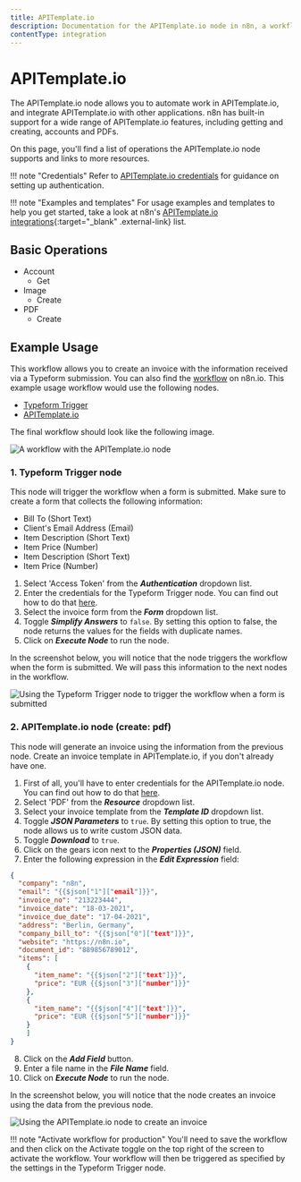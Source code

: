 ```yaml
---
title: APITemplate.io
description: Documentation for the APITemplate.io node in n8n, a workflow automation platform. Includes details of operations and configuration, and links to examples and credentials information.
contentType: integration
---
```


# APITemplate.io

The APITemplate.io node allows you to automate work in APITemplate.io, and integrate APITemplate.io with other applications. n8n has built-in support for a wide range of APITemplate.io features, including getting and creating, accounts and PDFs.

On this page, you'll find a list of operations the APITemplate.io node supports and links to more resources.

!!! note "Credentials"
	Refer to [APITemplate.io credentials](/integrations/builtin/credentials/apitemplateio/) for guidance on setting up authentication. 

!!! note "Examples and templates"
	For usage examples and templates to help you get started, take a look at n8n's [APITemplate.io integrations](https://n8n.io/integrations/apitemplateio/){:target="_blank" .external-link} list.



## Basic Operations

* Account
  * Get
* Image
  * Create
* PDF
  * Create

## Example Usage

This workflow allows you to create an invoice with the information received via a Typeform submission. You can also find the [workflow](https://n8n.io/workflows/989) on n8n.io. This example usage workflow would use the following nodes.
- [Typeform Trigger](/integrations/builtin/trigger-nodes/n8n-nodes-base.typeformtrigger/)
- [APITemplate.io]()

The final workflow should look like the following image.

![A workflow with the APITemplate.io node](/_images/integrations/builtin/app-nodes/apitemplateio/workflow.png)

### 1. Typeform Trigger node

This node will trigger the workflow when a form is submitted. Make sure to create a form that collects the following information:

- Bill To (Short Text)
- Client's Email Address (Email)
- Item Description (Short Text)
- Item Price (Number)
- Item Description (Short Text)
- Item Price (Number)

1. Select 'Access Token' from the ***Authentication*** dropdown list.
2. Enter the credentials for the Typeform Trigger node. You can find out how to do that [here](/integrations/builtin/credentials/typeform/).
3. Select the invoice form from the ***Form*** dropdown list.
4. Toggle ***Simplify Answers*** to `false`. By setting this option to false, the node returns the values for the fields with duplicate names.
5. Click on ***Execute Node*** to run the node.

In the screenshot below, you will notice that the node triggers the workflow when the form is submitted. We will pass this information to the next nodes in the workflow.

![Using the Typeform Trigger node to trigger the workflow when a form is submitted](/_images/integrations/builtin/app-nodes/apitemplateio/typeformtrigger_node.png)

### 2. APITemplate.io node (create: pdf)

This node will generate an invoice using the information from the previous node. Create an invoice template in APITemplate.io, if you don't already have one.

1. First of all, you'll have to enter credentials for the APITemplate.io node. You can find out how to do that [here](/integrations/builtin/credentials/apitemplateio/).
2. Select 'PDF' from the ***Resource*** dropdown list.
3. Select your invoice template from the ***Template ID*** dropdown list.
4. Toggle ***JSON Parameters*** to `true`. By setting this option to true, the node allows us to write custom JSON data.
5. Toggle ***Download*** to `true`.
6. Click on the gears icon next to the ***Properties (JSON)*** field.
7. Enter the following expression in the ***Edit Expression*** field:
```json
{
  "company": "n8n",
  "email": "{{$json["1"]["email"]}}",
  "invoice_no": "213223444",
  "invoice_date": "18-03-2021",
  "invoice_due_date": "17-04-2021",
  "address": "Berlin, Germany",
  "company_bill_to": "{{$json["0"]["text"]}}",
  "website": "https://n8n.io",
  "document_id": "889856789012",
  "items": [
    {
      "item_name": "{{$json["2"]["text"]}}",
      "price": "EUR {{$json["3"]["number"]}}"
    },
    {
      "item_name": "{{$json["4"]["text"]}}",
      "price": "EUR {{$json["5"]["number"]}}"
    }
    ]
}
```
8. Click on the ***Add Field*** button.
9. Enter a file name in the ***File Name*** field.
10. Click on ***Execute Node*** to run the node.

In the screenshot below, you will notice that the node creates an invoice using the data from the previous node.

![Using the APITemplate.io node to create an invoice](/_images/integrations/builtin/app-nodes/apitemplateio/apitemplate.io_node.png)

!!! note "Activate workflow for production"
    You'll need to save the workflow and then click on the Activate toggle on the top right of the screen to activate the workflow. Your workflow will then be triggered as specified by the settings in the Typeform Trigger node.


